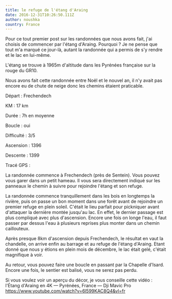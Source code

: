 ```yaml
---
title: le refuge de l'étang d'Araing
date: 2016-12-31T10:26:50.111Z
author: noushka
country: France
---
```


Pour ce tout premier post sur les randonnées que nous avons fait, j'ai choisis de commencer par l'étang d'Araing. Pourquoi ? Je ne pense que tout m'a marqué ce jour-là, autant la randonnée qui a permis de s'y rendre et le lac en lui-même.

L'étang se trouve à 1965m d'altitude dans les Pyrénées française sur la rouge du GR10.

Nous avons fait cette randonnée entre Noël et le nouvel an, il n'y avait pas encore eu de chute de neige donc les chemins étaient praticable.

Départ : Frechendech

KM : 17 km

Durée : 7h en moyenne

Boucle : oui

Difficulté : 3/5

Ascension : 1396

Descente : 1399

Tracé GPS :

La randonnée commence à Frechendech (près de Sentein). Vous pouvez vous garer dans un petit hameau. Il vous sera directement indiqué sur les panneaux le chemin à suivre pour rejoindre l'étang et son refuge.

La randonnée commence tranquillement dans les bois en longtemps la rivière, puis on passe un bon moment dans une forêt avant de rejoindre un premier refuge en plein soleil. C'était le lieu parfait pour pickniquer avant d'attaquer la dernière montée jusqu'au lac. En effet, le dernier passage est plus compliqué avec plus d'ascension. Encore une fois on longe l'eau, il faut passer par dessus l'eau à plusieurs reprises plus monter dans un chemin caillouteux.

Après presque 8km d'ascension depuis Frechendech, le résultat en vaut la chandelle, on arrive enfin au barrage et au refuge de l'étang d'Araing. Etant donné que nous y étions en plein mois de décembre, le lac était gelé, c'était magnifique à voir.

Au retour, vous pouvez faire une boucle en passant par la Chapelle d'Isard. Encore une fois, le sentier est balisé, vous ne serez pas perdu.

Si vous voulez voir un aperçu du décor, je vous conseille cette vidéo : l'Étang d'Araing en 4K — Pyrénées, France — Dji Mavic Pro https://www.youtube.com/watch?v=6l599KAC8Q4&vl=fr
